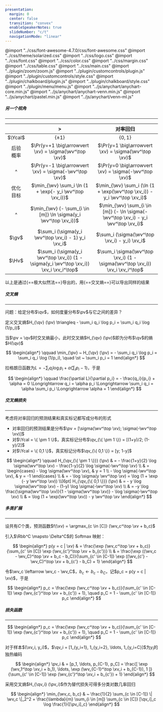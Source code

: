 ```yaml
---
presentation:
  margin: 0
  center: false
  transition: "convex"
  enableSpeakerNotes: true
  slideNumber: "c/t"
  navigationMode: "linear"
---
```


@import "../css/font-awesome-4.7.0/css/font-awesome.css"
@import "../css/theme/solarized.css"
@import "../css/logo.css"
@import "../css/font.css"
@import "../css/color.css"
@import "../css/margin.css"
@import "../css/table.css"
@import "../css/main.css"
@import "../plugin/zoom/zoom.js"
@import "../plugin/customcontrols/plugin.js"
@import "../plugin/customcontrols/style.css"
@import "../plugin/chalkboard/plugin.js"
@import "../plugin/chalkboard/style.css"
@import "../plugin/menu/menu.js"
@import "../js/anychart/anychart-core.min.js"
@import "../js/anychart/anychart-venn.min.js"
@import "../js/anychart/pastel.min.js"
@import "../js/anychart/venn-ml.js"

<!-- slide data-notes="" -->

##### 另一个视角

---

<div class="threelines row1-column2-border1-left-solid row2-column2-border1-left-solid row3-column1-border1-left-solid row4-column2-border1-left-solid row5-column1-border1-left-solid row6-column2-border1-left-solid row7-column2-border1-left-solid row3-column1-border1-right-dashed row5-column1-border1-right-dashed column3-border-left-dashed column1-border1-right-solid-head row1-border-bottom-dashed row3-border-bottom-dashed row5-border-bottom-dashed row6-border-bottom-dashed head-highlight-1 tr-hover">

|    &emsp;    |                                            >                                            |                                      对率回归                                      |
| :----------: | :-------------------------------------------------------------------------------------: | :--------------------------------------------------------------------------------: |
|   $\Ycal$    |                                      $\{ \pm 1 \}$                                      |                                    $\{ 0,1 \}$                                     |
| 后验<br>概率 |                  $\Pr(y=+1 \big\arrowvert \xv) = \sigma(\wv^\top \xv)$                  |                $\Pr(y=1 \big\arrowvert \xv) = \sigma(\wv^\top \xv)$                |
|      ^       |                 $\Pr(y=-1 \big\arrowvert \xv) = \sigma(-\wv^\top \xv)$                  |               $\Pr(y=0 \big\arrowvert \xv) = \sigma(-\wv^\top \xv)$                |
| 优化<br>目标 |                $\min_{\wv} \sum_i \ln (1 + \exp(- y_i \wv^\top \xv_i))$                 |     $\min_{\wv} \sum_i (\ln (1 + \exp(\wv^\top \xv_i)) - y_i \wv^\top \xv_i)$      |
|      ^       |            $\min_{\wv} (- \sum_{i \in [m]} \ln \sigma(y_i \wv^\top \xv_i))$             | $\min_{\wv} \sum_{i \in [m]} (- \ln \sigma(-\wv^\top \xv_i) - y_i \wv^\top \xv_i)$ |
|    $\gv$     |                   $\sum_i (\sigma(y_i \wv^\top \xv_i) - 1) y_i \xv_i$                   |                   $\sum_i (\sigma(\wv^\top \xv_i) - y_i) \xv_i$                    |
|    $\Hv$     | $\sum_i (\sigma(y_i \wv^\top \xv_i)) (1 - \sigma(y_i \wv^\top \xv_i)) \xv_i \xv_i^\top$ |   $\sum_i \sigma(\wv^\top \xv_i) (1 - \sigma(\wv^\top \xv_i)) \xv_i \xv_i^\top$    |

</div>

以上是通过{==极大似然法==}导出的，用{==交叉熵==}可以导出同样的结果

<!-- slide vertical=true data-notes="" -->

##### 交叉熵

---

问题：给定分布$\qv$，如何度量分布$\pv$与它之间的差异？

定义交叉熵$H_{\qv} (\pv) \triangleq - \sum_i q_i \log p_i = \sum_i q_i \log (1/p_i)$

当$\pv = \qv$时交叉熵最小，此时交叉熵$H_{\qv} (\pv)$即为分布$\qv$的熵$H(\qv)$

<div class="top4"></div>

$$
\begin{align*}
    \qquad \min_{\pv} ~ H_{\qv} (\pv) = - \sum_i q_i \log p_i = \sum_i q_i \log (1/p_i), \quad \st ~ \sum_i p_i = 1
\end{align*}
$$

<div class="top-2"></div>

拉格朗日函数为$L = - \sum_i q_i \log p_i + \alpha (\sum_i p_i - 1)$，于是

$$
\begin{align*}
    \qquad \frac{\partial L}{\partial p_i} = - \frac{q_i}{p_i} + \alpha = 0 \Longrightarrow q_i = \alpha p_i \Longrightarrow \sum_i q_i = \alpha \sum_i p_i \Longrightarrow \alpha = 1
\end{align*}
$$

<!-- slide vertical=true data-notes="" -->

##### 交叉熵损失

---

考虑将对率回归的预测结果和真实标记都写成分布的形式

- 对率回归的预测结果是分布$\pv = [\sigma(\wv^\top \xv); \sigma(-\wv^\top \xv)]$
- 对$\Ycal = \{ \pm 1 \}$，真实标记分布$\qv_{\{ \pm 1 \}} = [(1+y)/2; (1-y)/2]$
- 对$\Ycal = \{ 0,1 \}$，真实标记分布$\qv_{\{ 0,1 \}} = [y; 1-y]$

<div class="top2"></div>

$$
\begin{align*}
    \qquad H_{\qv_{\{ \pm 1 \}}} (\pv) & = - \frac{1+y}{2} \log \sigma(\wv^\top \xv) - \frac{1-y}{2} \log \sigma(-\wv^\top \xv) \\
    & = \begin{cases}
        - \log \sigma(\wv^\top \xv), & y = 1 \\
        - \log \sigma(-\wv^\top \xv), & y = -1
    \end{cases} \\
    & = - \log \sigma(y \wv^\top \xv) = \log (1 + \exp (- y \wv^\top \xv)) \\[6pt]
    H_{\qv_{\{ 0,1 \}}} (\pv) & = - y \log \sigma(\wv^\top \xv) - (1-y) \log \sigma(-\wv^\top \xv) \\
    & = -y \log \frac{\sigma(\wv^\top \xv)}{1 - \sigma(\wv^\top \xv)} - \log \sigma(-\wv^\top \xv) \\
    & = \log (1 + \exp(\wv^\top \xv)) - y \wv^\top \xv
\end{align*}
$$

<!-- slide data-notes="" -->

##### 多类扩展

---

设共有$C$个类，预测函数$f(\xv) = \argmax_{c \in [C]} (\wv_c^\top \xv + b_c)$

引入$\Rbb^C \mapsto \Delta^C$的 Softmax 映射：

$$
\begin{align*}
    p(y = c | \xv) & = \frac{\exp (\wv_c^\top \xv + b_c)}{\sum_{c' \in [C]} \exp (\wv_{c'}^\top \xv + b_{c'})} \\
    & = \frac{\exp ((\wv_c - \wv_C)^\top \xv + b_c - b_C)}{\sum_{c' \in [C-1]} \exp ((\wv_{c'} - \wv_C)^\top \xv + b_{c'} - b_C) + 1}
\end{align*}
$$

令$\wv_c \leftarrow \wv_c - \wv_C$，$b_c \leftarrow b_c - b_C$，记$p_c = p(y = c | \xv)$，于是

$$
\begin{align*}
    p_c = \frac{\exp (\wv_c^\top \xv + b_c)}{\sum_{c' \in [C-1]} \exp (\wv_{c'}^\top \xv + b_{c'}) + 1}, \quad p_C = 1 - \sum_{c' \in [C-1]} p_c
\end{align*}
$$

<!-- slide data-notes="" -->

##### 损失函数

---

$$
\begin{align*}
    p_c = \frac{\exp (\wv_c^\top \xv + b_c)}{\sum_{c' \in [C-1]} \exp (\wv_{c'}^\top \xv + b_{c'}) + 1}, \quad p_C = 1 - \sum_{c' \in [C-1]} p_c
\end{align*}
$$

对于样本$(\xv_i, y_i)$，$\qv_i = [1_{y_i=1}, 1_{y_i=2}, \ldots, 1_{y_i=C}]$为$y_i$的独热编码

$$
\begin{align*}
    \pv_i & = [p_1, \ldots, p_{C-1}, p_C] = \frac{[ \exp (\wv_1^\top \xv_i + b_1), \ldots, \exp (\wv_{C-1}^\top \xv_i + b_{C-1}), 1 ]}{\sum_{c' \in [C-1]} \exp (\wv_{c'}^\top \xv_i + b_{c'}) + 1}
\end{align*}
$$

采用交叉熵$H_{\qv_i} (\pv_i)$作为替代损失可得多分类对数几率回归

$$
\begin{align*}
    \min_{\wv_c, b_c} & ~ \frac{1}{2} \sum_{c \in [C-1]} \| \wv_c \|_2^2 + \frac{\lambda}{m} \sum_{i \in [m]} \sum_{c \in [C]} [\qv_i]_c \log \frac{1}{[\pv_i]_c}
\end{align*}
$$
